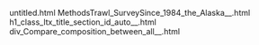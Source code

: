 untitled.html
MethodsTrawl_SurveySince_1984_the_Alaska__.html
h1_class_ltx_title_section_id_auto__.html
div_Compare_composition_between_all__.html
